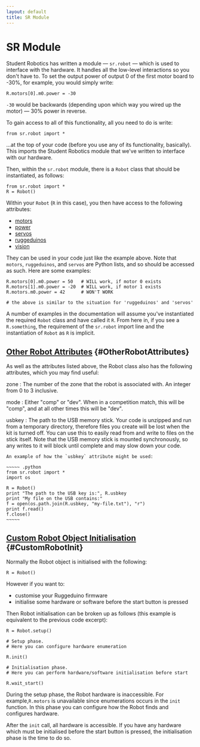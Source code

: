 ```yaml
---
layout: default
title: SR Module
---
```


SR Module
=========

Student Robotics has written a module &mdash; `sr.robot`  &mdash; which is used to interface with the hardware.
It handles all the low-level interactions so you don't have to.
To set the output power of output 0 of the first motor board to -30%, for example, you would simply write:

~~~~~ .python
R.motors[0].m0.power = -30
~~~~~

`-30` would be backwards (depending upon which way you wired up the motor) &mdash; 30% power in reverse.

To gain access to all of this functionality, all you need to do is write:

~~~~~ .python
from sr.robot import *
~~~~~

...at the top of your code (before you use any of its functionality, basically).
This imports the Student Robotics module that we've written to interface with our hardware.

Then, within the `sr.robot` module, there is a `Robot` class that should be instantiated, as follows:

~~~~~ .python
from sr.robot import *
R = Robot()
~~~~~

Within your `Robot` (`R` in this case), you then have access to the following attributes:

* [motors](/docs/programming/sr/motors/)
* [power](/docs/programming/sr/power/)
* [servos](/docs/programming/sr/servos/)
* [ruggeduinos](/docs/programming/sr/ruggeduinos/)
* [vision](/docs/programming/sr/vision/)

They can be used in your code just like the example above.
Note that `motors`, `ruggeduinos`, and `servos` are Python lists, and so should be accessed as such.
Here are some examples:

~~~~~ .python
R.motors[0].m0.power = 50   # WILL work, if motor 0 exists
R.motors[1].m0.power = -20  # WILL work, if motor 1 exists
R.motors.m0.power = 42      # WON'T WORK

# the above is similar to the situation for 'ruggeduinos' and 'servos'
~~~~~

A number of examples in the documentation will assume you've instantiated the required `Robot` class and have called it `R`.
From here in, if you see a `R.something`, the requirement of the `sr.robot` import line and the instantiation of `Robot` as `R` is implicit.

[Other Robot Attributes](#OtherRobotAttributes) {#OtherRobotAttributes}
----------------------

As well as the attributes listed above, the Robot class also has the following attributes, which you may find useful:

zone
:    The number of the zone that the robot is associated with.  An integer from 0 to 3 inclusive.

mode
:    Either "comp" or "dev".  When in a competition match, this will be "comp", and at all other times this will be "dev".

usbkey
:   The path to the USB memory stick.
    Your code is unzipped and run from a temporary directory, therefore files you create will be lost when the kit is turned off.
    You can use this to easily read from and write to files on the stick itself.
    Note that the USB memory stick is mounted synchronously, so any writes to it will block until complete and may slow down your code.

    An example of how the `usbkey` attribute might be used:

    ~~~~~ .python
    from sr.robot import *
    import os

    R = Robot()
    print "The path to the USB key is:", R.usbkey
    print "My file on the USB contains:"
    f = open(os.path.join(R.usbkey, "my-file.txt"), "r")
    print f.read()
    f.close()
    ~~~~~

[Custom Robot Object Initialisation](#CustomRobotInit) {#CustomRobotInit}
----------------------

Normally the Robot object is initialised with the following:

~~~~~ .python
R = Robot()
~~~~~

However if you want to:

 * customise your Ruggeduino firmware
 * initialise some hardware or software before the start button is pressed

Then Robot initialisation can be broken up as follows (this example is equivalent to the previous code excerpt):

~~~~~ .python
R = Robot.setup()

# Setup phase.
# Here you can configure hardware enumeration

R.init()

# Initialisation phase.
# Here you can perform hardware/software initialisation before start

R.wait_start()
~~~~~

During the setup phase, the Robot hardware is inaccessible.
For example,`R.motors` is unavailable since enumerations occurs in the `init` function.
In this phase you can configure how the Robot finds and configures hardware.

After the `init` call, all hardware is accessible.
If you have any hardware which must be initialised before the start button is pressed,
 the initialisation phase is the time to do so.
